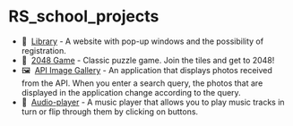 # RS_school_projects

-  📖 &nbsp;[Library](https://rolling-scopes-school.github.io/splitcode-JSFEPRESCHOOL2023Q2/library/) - A website with pop-up windows and the possibility of registration.
-  🎲 &nbsp;[2048 Game](https://rolling-scopes-school.github.io/splitcode-JSFEPRESCHOOL2023Q2/random-game/) - Сlassic puzzle game. Join the tiles and get to 2048!
-  🖼 &nbsp;[API Image Gallery](https://rolling-scopes-school.github.io/splitcode-JSFEPRESCHOOL2023Q2/image-galery/) - An application that displays photos received from the API. When you enter a search query, the photos that are displayed in the application change according to the query.
-  🎼 &nbsp;[Audio-player](https://splitcode.github.io/Audio_player/) - A music player that allows you to play music tracks in turn or flip through them by clicking on buttons.

